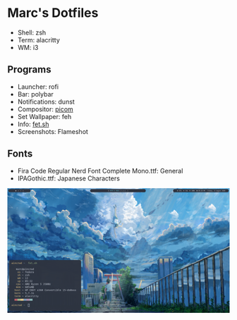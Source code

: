 # Marc's Dotfiles

+ Shell: zsh
+ Term: alacritty
+ WM: i3

## Programs
+ Launcher: rofi
+ Bar: polybar
+ Notifications: dunst
+ Compositor: [picom](https://github.com/sdhand/picom)
+ Set Wallpaper: feh
+ Info: [fet.sh](https://github.com/6gk/fet.sh)
+ Screenshots: Flameshot

## Fonts
+ Fira Code Regular Nerd Font Complete Mono.ttf: General
+ IPAGothic.ttf: Japanese Characters

![Home](screenshots/home.png)
